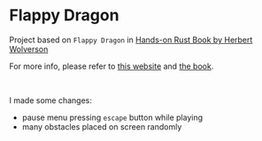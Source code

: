 # Flappy Dragon

Project based on `Flappy Dragon` in [Hands-on Rust Book by Herbert Wolverson](https://github.com/thebracket/HandsOnRust) 

For more info, please refer to [this website](https://hands-on-rust.com/) and [the book](https://pragprog.com/titles/hwrust/hands-on-rust/).

<br/>

I made some changes:
- pause menu pressing `escape` button while playing
- many obstacles placed on screen randomly
